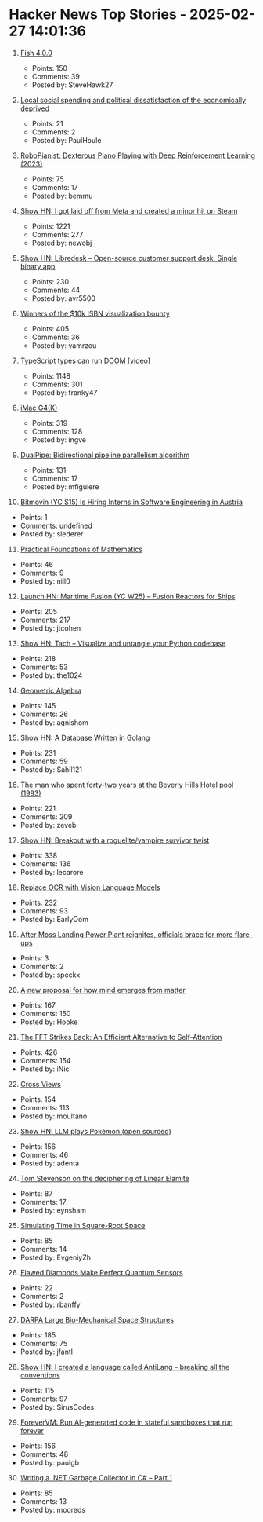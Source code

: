 # Hacker News Top Stories - 2025-02-27 14:01:36

1. [Fish 4.0.0](https://github.com/fish-shell/fish-shell/releases/tag/4.0.0)
   - Points: 150
   - Comments: 39
   - Posted by: SteveHawk27

2. [Local social spending and political dissatisfaction of the economically deprived](https://www.frontiersin.org/journals/political-science/articles/10.3389/fpos.2025.1516985/full)
   - Points: 21
   - Comments: 2
   - Posted by: PaulHoule

3. [RoboPianist: Dexterous Piano Playing with Deep Reinforcement Learning (2023)](https://kzakka.com/robopianist/#demo)
   - Points: 75
   - Comments: 17
   - Posted by: bemmu

4. [Show HN: I got laid off from Meta and created a minor hit on Steam](undefined)
   - Points: 1221
   - Comments: 277
   - Posted by: newobj

5. [Show HN: Libredesk – Open-source customer support desk. Single binary app](https://github.com/abhinavxd/libredesk)
   - Points: 230
   - Comments: 44
   - Posted by: avr5500

6. [Winners of the $10k ISBN visualization bounty](https://annas-archive.org/blog/all-isbns-winners.html)
   - Points: 405
   - Comments: 36
   - Posted by: yamrzou

7. [TypeScript types can run DOOM [video]](https://www.youtube.com/watch?v=0mCsluv5FXA)
   - Points: 1148
   - Comments: 301
   - Posted by: franky47

8. [iMac G4(K)](https://jcs.org/2025/02/26/imacg4k)
   - Points: 319
   - Comments: 128
   - Posted by: ingve

9. [DualPipe: Bidirectional pipeline parallelism algorithm](https://github.com/deepseek-ai/DualPipe)
   - Points: 131
   - Comments: 17
   - Posted by: mfiguiere

10. [Bitmovin (YC S15) Is Hiring Interns in Software Engineering in Austria](https://bitmovin.com/careers/7863755002/)
   - Points: 1
   - Comments: undefined
   - Posted by: slederer

11. [Practical Foundations of Mathematics](https://www.paultaylor.eu/prafm/html/index.html)
   - Points: 46
   - Comments: 9
   - Posted by: nill0

12. [Launch HN: Maritime Fusion (YC W25) – Fusion Reactors for Ships](undefined)
   - Points: 205
   - Comments: 217
   - Posted by: jtcohen

13. [Show HN: Tach – Visualize and untangle your Python codebase](https://github.com/gauge-sh/tach)
   - Points: 218
   - Comments: 53
   - Posted by: the1024

14. [Geometric Algebra](https://bivector.net/)
   - Points: 145
   - Comments: 26
   - Posted by: agnishom

15. [Show HN: A Database Written in Golang](https://github.com/Sahilb315/AtomixDB)
   - Points: 231
   - Comments: 59
   - Posted by: Sahil121

16. [The man who spent forty-two years at the Beverly Hills Hotel pool (1993)](https://www.newyorker.com/magazine/1993/02/22/beverly-hills-hotel-paradise-lost)
   - Points: 221
   - Comments: 209
   - Posted by: zeveb

17. [Show HN: Breakout with a roguelite/vampire survivor twist](https://breakout.lecaro.me/)
   - Points: 338
   - Comments: 136
   - Posted by: lecarore

18. [Replace OCR with Vision Language Models](https://github.com/vlm-run/vlmrun-cookbook/blob/main/notebooks/01_schema_showcase.ipynb)
   - Points: 232
   - Comments: 93
   - Posted by: EarlyOom

19. [After Moss Landing Power Plant reignites, officials brace for more flare-ups](https://www.sfgate.com/bayarea/article/moss-landing-fire-reignites-20176063.php)
   - Points: 3
   - Comments: 2
   - Posted by: speckx

20. [A new proposal for how mind emerges from matter](https://www.noemamag.com/a-radical-new-proposal-for-how-mind-emerges-from-matter/)
   - Points: 167
   - Comments: 150
   - Posted by: Hooke

21. [The FFT Strikes Back: An Efficient Alternative to Self-Attention](https://arxiv.org/abs/2502.18394)
   - Points: 426
   - Comments: 154
   - Posted by: iNic

22. [Cross Views](https://moultano.wordpress.com/2025/02/24/you-should-make-cross-views/)
   - Points: 154
   - Comments: 113
   - Posted by: moultano

23. [Show HN: LLM plays Pokémon (open sourced)](https://github.com/adenta/fire_red_agent)
   - Points: 156
   - Comments: 46
   - Posted by: adenta

24. [Tom Stevenson on the deciphering of Linear Elamite](https://www.lrb.co.uk/the-paper/v47/n04/tom-stevenson/beyond-mesopotamia)
   - Points: 87
   - Comments: 17
   - Posted by: eynsham

25. [Simulating Time in Square-Root Space](https://eccc.weizmann.ac.il/report/2025/017/)
   - Points: 85
   - Comments: 14
   - Posted by: EvgeniyZh

26. [Flawed Diamonds Make Perfect Quantum Sensors](https://spectrum.ieee.org/quantum-sensors-2671182149)
   - Points: 22
   - Comments: 2
   - Posted by: rbanffy

27. [DARPA Large Bio-Mechanical Space Structures](https://sam.gov/opp/49c9fac62ef249f19cda8b436a095d3b/view)
   - Points: 185
   - Comments: 75
   - Posted by: jfantl

28. [Show HN: I created a language called AntiLang – breaking all the conventions](https://siruscodes.github.io/AntiLang/)
   - Points: 115
   - Comments: 97
   - Posted by: SirusCodes

29. [ForeverVM: Run AI-generated code in stateful sandboxes that run forever](https://forevervm.com/)
   - Points: 156
   - Comments: 48
   - Posted by: paulgb

30. [Writing a .NET Garbage Collector in C# – Part 1](https://minidump.net/2025-28-01-writing-a-net-gc-in-c-part-1/)
   - Points: 85
   - Comments: 13
   - Posted by: mooreds

